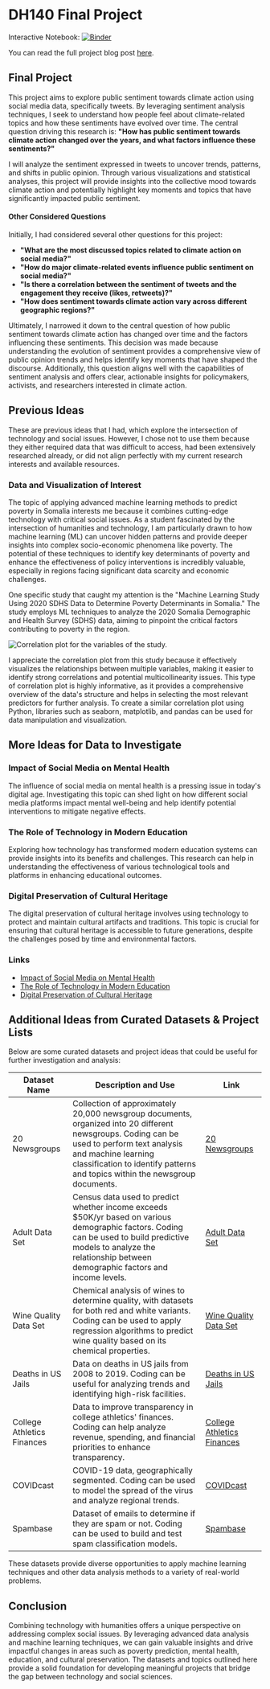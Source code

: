# DH140 Final Project

Interactive Notebook: [![Binder](https://mybinder.org/badge_logo.svg)](https://mybinder.org/v2/gh/atirumal/DH140-Final-Project/main)

You can read the full project blog post [here](https://atirumal.github.io/DH140-Blog/posts/DH140-Final-Project.html).

## Final Project

This project aims to explore public sentiment towards climate action using social media data, specifically tweets. By leveraging sentiment analysis techniques, I seek to understand how people feel about climate-related topics and how these sentiments have evolved over time. The central question driving this research is: **"How has public sentiment towards climate action changed over the years, and what factors influence these sentiments?"** 

I will analyze the sentiment expressed in tweets to uncover trends, patterns, and shifts in public opinion. Through various visualizations and statistical analyses, this project will provide insights into the collective mood towards climate action and potentially highlight key moments and topics that have significantly impacted public sentiment.

#### Other Considered Questions

Initially, I had considered several other questions for this project:
- **"What are the most discussed topics related to climate action on social media?"**
- **"How do major climate-related events influence public sentiment on social media?"**
- **"Is there a correlation between the sentiment of tweets and the engagement they receive (likes, retweets)?"**
- **"How does sentiment towards climate action vary across different geographic regions?"**

Ultimately, I narrowed it down to the central question of how public sentiment towards climate action has changed over time and the factors influencing these sentiments. This decision was made because understanding the evolution of sentiment provides a comprehensive view of public opinion trends and helps identify key moments that have shaped the discourse. Additionally, this question aligns well with the capabilities of sentiment analysis and offers clear, actionable insights for policymakers, activists, and researchers interested in climate action.


## Previous Ideas
These are previous ideas that I had, which explore the intersection of technology and social issues. However, I chose not to use them because they either required data that was difficult to access, had been extensively researched already, or did not align perfectly with my current research interests and available resources.

### Data and Visualization of Interest
The topic of applying advanced machine learning methods to predict poverty in Somalia interests me because it combines cutting-edge technology with critical social issues. As a student fascinated by the intersection of humanities and technology, I am particularly drawn to how machine learning (ML) can uncover hidden patterns and provide deeper insights into complex socio-economic phenomena like poverty. The potential of these techniques to identify key determinants of poverty and enhance the effectiveness of policy interventions is incredibly valuable, especially in regions facing significant data scarcity and economic challenges.

One specific study that caught my attention is the "Machine Learning Study Using 2020 SDHS Data to Determine Poverty Determinants in Somalia." The study employs ML techniques to analyze the 2020 Somalia Demographic and Health Survey (SDHS) data, aiming to pinpoint the critical factors contributing to poverty in the region.

![Correlation plot for the variables of the study.](https://www.ncbi.nlm.nih.gov/pmc/articles/PMC10933372/bin/41598_2024_56466_Fig2_HTML.jpg)

I appreciate the correlation plot from this study because it effectively visualizes the relationships between multiple variables, making it easier to identify strong correlations and potential multicollinearity issues. This type of correlation plot is highly informative, as it provides a comprehensive overview of the data's structure and helps in selecting the most relevant predictors for further analysis. To create a similar correlation plot using Python, libraries such as seaborn, matplotlib, and pandas can be used for data manipulation and visualization.

## More Ideas for Data to Investigate
### Impact of Social Media on Mental Health
The influence of social media on mental health is a pressing issue in today's digital age. Investigating this topic can shed light on how different social media platforms impact mental well-being and help identify potential interventions to mitigate negative effects.

### The Role of Technology in Modern Education
Exploring how technology has transformed modern education systems can provide insights into its benefits and challenges. This research can help in understanding the effectiveness of various technological tools and platforms in enhancing educational outcomes.

### Digital Preservation of Cultural Heritage
The digital preservation of cultural heritage involves using technology to protect and maintain cultural artifacts and traditions. This topic is crucial for ensuring that cultural heritage is accessible to future generations, despite the challenges posed by time and environmental factors.

### Links
- [Impact of Social Media on Mental Health](https://www.sciencedirect.com/science/article/abs/pii/S0747563219303723)
- [The Role of Technology in Modern Education](https://education.purdue.edu/2024/01/how-has-technology-changed-education/)
- [Digital Preservation of Cultural Heritage](https://doiserbia.nb.rs/img/doi/1820-0214/2021/1820-02142100009Z.pdf)

## Additional Ideas from Curated Datasets & Project Lists
Below are some curated datasets and project ideas that could be useful for further investigation and analysis:

| Dataset Name                         | Description and Use                                                                                      | Link                                                                                                      |
|--------------------------------------|----------------------------------------------------------------------------------------------------------|-----------------------------------------------------------------------------------------------------------|
| 20 Newsgroups                        | Collection of approximately 20,000 newsgroup documents, organized into 20 different newsgroups. Coding can be used to perform text analysis and machine learning classification to identify patterns and topics within the newsgroup documents. | [20 Newsgroups](https://archive.ics.uci.edu/ml/datasets/Twenty+Newsgroups)                                 |
| Adult Data Set                       | Census data used to predict whether income exceeds $50K/yr based on various demographic factors. Coding can be used to build predictive models to analyze the relationship between demographic factors and income levels. | [Adult Data Set](https://archive.ics.uci.edu/ml/datasets/Adult)                                           |
| Wine Quality Data Set                | Chemical analysis of wines to determine quality, with datasets for both red and white variants. Coding can be used to apply regression algorithms to predict wine quality based on its chemical properties. | [Wine Quality Data Set](https://archive.ics.uci.edu/ml/datasets/Wine+Quality)                             |
| Deaths in US Jails                   | Data on deaths in US jails from 2008 to 2019. Coding can be useful for analyzing trends and identifying high-risk facilities. | [Deaths in US Jails](https://www.reuters.com/investigates/special-report/usa-jails-graphic/)               |
| College Athletics Finances           | Data to improve transparency in college athletics' finances. Coding can help analyze revenue, spending, and financial priorities to enhance transparency. | [College Athletics Finances](https://knightnewhousedata.org)                                              |
| COVIDcast                            | COVID-19 data, geographically segmented. Coding can be used to model the spread of the virus and analyze regional trends. | [COVIDcast](https://delphi.cmu.edu/covidcast/export/)                                                     |
| Spambase                             | Dataset of emails to determine if they are spam or not. Coding can be used to build and test spam classification models. | [Spambase](https://archive.ics.uci.edu/dataset/94/spambase)                                               |

These datasets provide diverse opportunities to apply machine learning techniques and other data analysis methods to a variety of real-world problems.

## Conclusion
Combining technology with humanities offers a unique perspective on addressing complex social issues. By leveraging advanced data analysis and machine learning techniques, we can gain valuable insights and drive impactful changes in areas such as poverty prediction, mental health, education, and cultural preservation. The datasets and topics outlined here provide a solid foundation for developing meaningful projects that bridge the gap between technology and social sciences.


